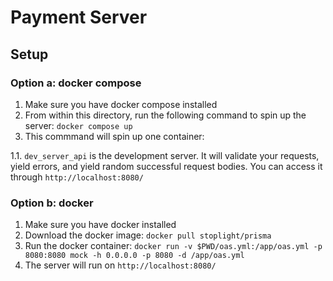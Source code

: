 # Payment Server

## Setup

### Option a: docker compose

1. Make sure you have docker compose installed
1. From within this directory, run the following command to spin up the server: `docker compose up`
1. This commmand will spin up one container:
  
  1.1. `dev_server_api` is the development server. It will validate your requests, yield errors, and yield random successful request bodies. You can access it through `http://localhost:8080/`

### Option b: docker

1. Make sure you have docker installed
1. Download the docker image: `docker pull stoplight/prisma`
1. Run the docker container: `docker run -v $PWD/oas.yml:/app/oas.yml -p 8080:8080 mock -h 0.0.0.0 -p 8080 -d /app/oas.yml`
1. The server will run on `http://localhost:8080/`

